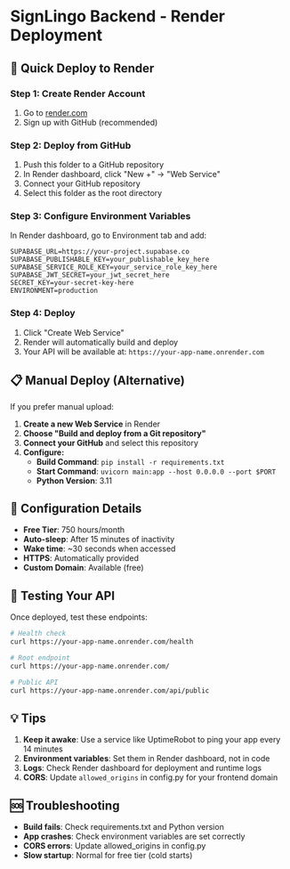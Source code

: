 # SignLingo Backend - Render Deployment

## 🚀 Quick Deploy to Render

### Step 1: Create Render Account
1. Go to [render.com](https://render.com)
2. Sign up with GitHub (recommended)

### Step 2: Deploy from GitHub
1. Push this folder to a GitHub repository
2. In Render dashboard, click "New +" → "Web Service"
3. Connect your GitHub repository
4. Select this folder as the root directory

### Step 3: Configure Environment Variables
In Render dashboard, go to Environment tab and add:

```
SUPABASE_URL=https://your-project.supabase.co
SUPABASE_PUBLISHABLE_KEY=your_publishable_key_here
SUPABASE_SERVICE_ROLE_KEY=your_service_role_key_here
SUPABASE_JWT_SECRET=your_jwt_secret_here
SECRET_KEY=your-secret-key-here
ENVIRONMENT=production
```

### Step 4: Deploy
1. Click "Create Web Service"
2. Render will automatically build and deploy
3. Your API will be available at: `https://your-app-name.onrender.com`

## 📋 Manual Deploy (Alternative)

If you prefer manual upload:

1. **Create a new Web Service** in Render
2. **Choose "Build and deploy from a Git repository"**
3. **Connect your GitHub** and select this repository
4. **Configure:**
   - **Build Command**: `pip install -r requirements.txt`
   - **Start Command**: `uvicorn main:app --host 0.0.0.0 --port $PORT`
   - **Python Version**: 3.11

## 🔧 Configuration Details

- **Free Tier**: 750 hours/month
- **Auto-sleep**: After 15 minutes of inactivity
- **Wake time**: ~30 seconds when accessed
- **HTTPS**: Automatically provided
- **Custom Domain**: Available (free)

## 🧪 Testing Your API

Once deployed, test these endpoints:

```bash
# Health check
curl https://your-app-name.onrender.com/health

# Root endpoint
curl https://your-app-name.onrender.com/

# Public API
curl https://your-app-name.onrender.com/api/public
```

## 💡 Tips

1. **Keep it awake**: Use a service like UptimeRobot to ping your app every 14 minutes
2. **Environment variables**: Set them in Render dashboard, not in code
3. **Logs**: Check Render dashboard for deployment and runtime logs
4. **CORS**: Update `allowed_origins` in config.py for your frontend domain

## 🆘 Troubleshooting

- **Build fails**: Check requirements.txt and Python version
- **App crashes**: Check environment variables are set correctly
- **CORS errors**: Update allowed_origins in config.py
- **Slow startup**: Normal for free tier (cold starts)